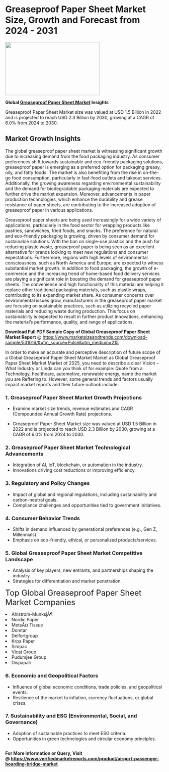 <H1>Greaseproof Paper Sheet Market Size, Growth and Forecast from 2024 - 2031</H1><img class="aligncenter size-medium wp-image-584254" src="https://thirdeyenews.in/wp-content/uploads/2024/09/Global-Market-Research-300x168.jpeg" alt="" width="300" height="168" /><p><strong>Global&nbsp;<a href="https://www.marketsizeandtrends.com/download-sample/531016/&amp;utm_source=Pulse&amp;utm_medium=215">Greaseproof Paper Sheet Market</a> Insights</strong></p><p>Greaseproof Paper Sheet Market size was valued at USD 1.5 Billion in 2022 and is projected to reach USD 2.3 Billion by 2030, growing at a CAGR of 6.0% from 2024 to 2030.</p><p><h2>Market Growth Insights</h2> <p>The global greaseproof paper sheet market is witnessing significant growth due to increasing demand from the food packaging industry. As consumer preferences shift towards sustainable and eco-friendly packaging solutions, greaseproof paper is emerging as a preferred option for packaging greasy, oily, and fatty foods. The market is also benefiting from the rise in on-the-go food consumption, particularly in fast-food outlets and takeout services. Additionally, the growing awareness regarding environmental sustainability and the demand for biodegradable packaging materials are expected to further drive the market expansion. Moreover, advancements in paper production technologies, which enhance the durability and grease resistance of paper sheets, are contributing to the increased adoption of greaseproof paper in various applications. </p> <p>Greaseproof paper sheets are being used increasingly for a wide variety of applications, particularly in the food sector for wrapping products like pastries, sandwiches, fried foods, and snacks. The preference for natural and eco-friendly packaging is growing, driven by consumer demand for sustainable solutions. With the ban on single-use plastics and the push for reducing plastic waste, greaseproof paper is being seen as an excellent alternative for brands looking to meet new regulations and consumer expectations. Furthermore, regions with high levels of environmental consciousness, such as North America and Europe, are expected to witness substantial market growth. In addition to food packaging, the growth of e-commerce and the increasing trend of home-based food delivery services are playing a significant role in boosting the demand for greaseproof paper sheets. The convenience and high functionality of this material are helping it replace other traditional packaging materials, such as plastic wraps, contributing to its expanding market share. As consumer concerns over environmental issues grow, manufacturers in the greaseproof paper market are focusing on sustainable practices, such as utilizing recycled paper materials and reducing waste during production. This focus on sustainability is expected to result in further product innovations, enhancing the material’s performance, quality, and range of applications. </p><p><span class=""><strong>Download Full PDF Sample Copy of Global Greaseproof Paper Sheet Market Report</strong> @ <a href="https://www.marketsizeandtrends.com/download-sample/531016/&amp;utm_source=Pulse&amp;utm_medium=215" target="_blank">https://www.marketsizeandtrends.com/download-sample/531016/&amp;utm_source=Pulse&amp;utm_medium=215</a></span></p><p>In order to make an accurate and perceptive description of future scope of a Global&nbsp;Greaseproof Paper Sheet Market Market as Global&nbsp;Greaseproof Paper Sheet Market Market of 2025, you need to describe a clear Vision &ndash; What Industry or Linda can you think of for example: Quote from a Technology, healthcare, automotive, renewable energy, name the market you are Reffering to. However, some general trends and factors usually impact market reports and their future outlook include:</p><h3>1.&nbsp;<strong>Greaseproof Paper Sheet Market Growth Projections</strong></h3><ul><li>Examine market size trends, revenue estimates and CAGR (Compounded Annual Growth Rate) projections.</li><li><p>Greaseproof Paper Sheet Market size was valued at USD 1.5 Billion in 2022 and is projected to reach USD 2.3 Billion by 2030, growing at a CAGR of 6.0% from 2024 to 2030.</p></li></ul><h3>2.&nbsp;<strong>Greaseproof Paper Sheet Market Technological Advancements</strong></h3><ul><li>Integration of AI, IoT, blockchain, or automation in the industry.</li><li>Innovations driving cost reductions or improving efficiency.</li></ul><h3>3.&nbsp;<strong>Regulatory and Policy Changes</strong></h3><ul><li>Impact of global and regional regulations, including sustainability and carbon-neutral goals.</li><li>Compliance challenges and opportunities tied to government initiatives.</li></ul><h3>4.&nbsp;<strong>Consumer Behavior Trends</strong></h3><ul><li>Shifts in demand influenced by generational preferences (e.g., Gen Z, Millennials).</li><li>Emphasis on eco-friendly, ethical, or personalized products/services.</li></ul><h3>5.&nbsp;<strong>Global Greaseproof Paper Sheet Market Competitive Landscape</strong></h3><ul><li>Analysis of key players, new entrants, and partnerships shaping the industry.</li><li>Strategies for differentiation and market penetration.</li></ul><p data-pm-slice="1 1 []"><span style="color: inherit; font-family: inherit; font-size: 25px;">Top Global Greaseproof Paper Sheet Market Companies</span></p><div class="" data-test-id=""><p><li>Ahlstrom-MunksjÃ¶</li><li> Nordic Paper</li><li> MetsÃ¤ Tissue</li><li> Domtar</li><li> Delfortgroup</li><li> Krpa Paper</li><li> Simpac</li><li> Vicat Group</li><li> Pudumjee Group</li><li> Dispapali</li></p></div><h3>6.&nbsp;<strong>Economic and Geopolitical Factors</strong></h3><ul><li>Influence of global economic conditions, trade policies, and geopolitical events.</li><li>Resilience of the market to inflation, currency fluctuations, or global crises.</li></ul><h3>7.&nbsp;<strong>Sustainability and ESG (Environmental, Social, and Governance)</strong></h3><ul><li>Adoption of sustainable practices to meet ESG criteria.</li><li>Opportunities in green technologies and circular economy principles.</li></ul><h2><strong style="font-size: 14px;">For More Information or Query, Visit @&nbsp;</strong><a style="background-color: #ffffff; font-size: 14px;" href="https://www.marketsizeandtrends.com/report/greaseproof-paper-sheet-market/" target="_blank">https://www.verifiedmarketreports.com/product/airport-passenger-boarding-bridge-market</a></h2>
